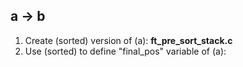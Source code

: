 ## a -> b
1. Create (sorted) version of (a): **ft_pre_sort_stack.c**
2. Use (sorted) to define "final_pos" variable of (a): 
